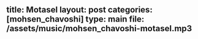 title: Motasel
layout: post
categories: [mohsen_chavoshi]
type: main
file: /assets/music/mohsen_chavoshi-motasel.mp3
---